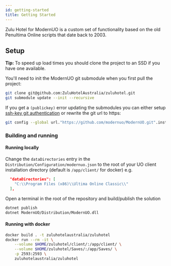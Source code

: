 ```yaml
---
id: getting-started
title: Getting Started
---
```


Zulu Hotel for ModernUO is a custom set of functionality based on the old Penultima Online scripts that date back to 2003.

## Setup

**Tip:** To speed up load times you should clone the project to an SSD if you have one available.

You'll need to init the ModernUO git submodule when you first pull the project:

```bash
git clone git@github.com:ZuluHotelAustralia/zuluhotel.git
git submodule update --init --recursive
```

If you get a `(publickey)` error updating the submodules you can either setup [ssh-key git authentication](https://docs.github.com/en/github/authenticating-to-github/connecting-to-github-with-ssh) or rewrite the git url to https:

```bash
git config --global url."https://github.com/modernuo/ModernUO.git".insteadOf "git@github.com:modernuo/ModernUO.git"
```

### Building and running

#### Running locally

Change the `dataDirectories` entry in the `Distribution/Configuration/modernuo.json` to the root of your UO client installation directory (default is `/app/client/` for docker) e.g.

```json
  "dataDirectories": [
    "C:\\Program Files (x86)\\Ultima Online Classic\\"
  ],
```

Open a terminal in the root of the repository and build/publish the solution

```bash
dotnet publish
dotnet ModernUO/Distribution/ModernUO.dll
```

#### Running with docker

```bash
docker build . -t zuluhotelaustralia/zuluhotel
docker run --rm -it \
    --volume $HOME/zuluhotel/client/:/app/client/ \
    --volume $HOME/zuluhotel/Saves/:/app/Saves/ \
    -p 2593:2593 \
    zuluhotelaustralia/zuluhotel
```
